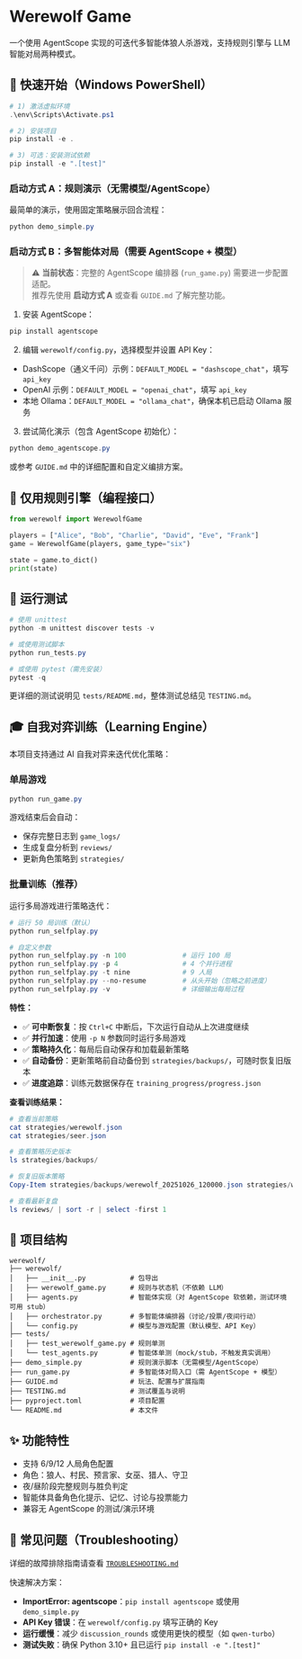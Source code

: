 # Werewolf Game

一个使用 AgentScope 实现的可迭代多智能体狼人杀游戏，支持规则引擎与 LLM 智能对局两种模式。

## 🚀 快速开始（Windows PowerShell）

```powershell
# 1) 激活虚拟环境
.\env\Scripts\Activate.ps1

# 2) 安装项目
pip install -e .

# 3) 可选：安装测试依赖
pip install -e ".[test]"
```

### 启动方式 A：规则演示（无需模型/AgentScope）

最简单的演示，使用固定策略展示回合流程：

```powershell
python demo_simple.py
```

### 启动方式 B：多智能体对局（需要 AgentScope + 模型）

> ⚠️ **当前状态**：完整的 AgentScope 编排器 (`run_game.py`) 需要进一步配置适配。  
> 推荐先使用 **启动方式 A** 或查看 `GUIDE.md` 了解完整功能。

1. 安装 AgentScope：

```powershell
pip install agentscope
```

2. 编辑 `werewolf/config.py`，选择模型并设置 API Key：

- DashScope（通义千问）示例：`DEFAULT_MODEL = "dashscope_chat"`，填写 `api_key`
- OpenAI 示例：`DEFAULT_MODEL = "openai_chat"`，填写 `api_key`
- 本地 Ollama：`DEFAULT_MODEL = "ollama_chat"`，确保本机已启动 Ollama 服务

3. 尝试简化演示（包含 AgentScope 初始化）：

```powershell
python demo_agentscope.py
```

或参考 `GUIDE.md` 中的详细配置和自定义编排方案。

## 🧩 仅用规则引擎（编程接口）

```python
from werewolf import WerewolfGame

players = ["Alice", "Bob", "Charlie", "David", "Eve", "Frank"]
game = WerewolfGame(players, game_type="six")

state = game.to_dict()
print(state)
```

## 🧪 运行测试

```powershell
# 使用 unittest
python -m unittest discover tests -v

# 或使用测试脚本
python run_tests.py

# 或使用 pytest（需先安装）
pytest -q
```

更详细的测试说明见 `tests/README.md`，整体测试总结见 `TESTING.md`。

## 🎓 自我对弈训练（Learning Engine）

本项目支持通过 AI 自我对弈来迭代优化策略：

### 单局游戏

```powershell
python run_game.py
```

游戏结束后会自动：

- 保存完整日志到 `game_logs/`
- 生成复盘分析到 `reviews/`
- 更新角色策略到 `strategies/`

### 批量训练（推荐）

运行多局游戏进行策略迭代：

```powershell
# 运行 50 局训练（默认）
python run_selfplay.py

# 自定义参数
python run_selfplay.py -n 100              # 运行 100 局
python run_selfplay.py -p 4                # 4 个并行进程
python run_selfplay.py -t nine             # 9 人局
python run_selfplay.py --no-resume         # 从头开始（忽略之前进度）
python run_selfplay.py -v                  # 详细输出每局过程
```

**特性：**

- ✅ **可中断恢复**：按 `Ctrl+C` 中断后，下次运行自动从上次进度继续
- ✅ **并行加速**：使用 `-p N` 参数同时运行多局游戏
- ✅ **策略持久化**：每局后自动保存和加载最新策略
- ✅ **自动备份**：更新策略前自动备份到 `strategies/backups/`，可随时恢复旧版本
- ✅ **进度追踪**：训练元数据保存在 `training_progress/progress.json`

**查看训练结果：**

```powershell
# 查看当前策略
cat strategies/werewolf.json
cat strategies/seer.json

# 查看策略历史版本
ls strategies/backups/

# 恢复旧版本策略
Copy-Item strategies/backups/werewolf_20251026_120000.json strategies/werewolf.json

# 查看最新复盘
ls reviews/ | sort -r | select -first 1
```

## 📁 项目结构

```
werewolf/
├── werewolf/
│   ├── __init__.py           # 包导出
│   ├── werewolf_game.py      # 规则与状态机（不依赖 LLM）
│   ├── agents.py             # 智能体实现（对 AgentScope 软依赖，测试环境可用 stub）
│   ├── orchestrator.py       # 多智能体编排器（讨论/投票/夜间行动）
│   └── config.py             # 模型与游戏配置（默认模型、API Key）
├── tests/
│   ├── test_werewolf_game.py # 规则单测
│   └── test_agents.py        # 智能体单测（mock/stub，不触发真实调用）
├── demo_simple.py            # 规则演示脚本（无需模型/AgentScope）
├── run_game.py               # 多智能体对局入口（需 AgentScope + 模型）
├── GUIDE.md                  # 玩法、配置与扩展指南
├── TESTING.md                # 测试覆盖与说明
├── pyproject.toml            # 项目配置
└── README.md                 # 本文件
```

## ✨ 功能特性

- 支持 6/9/12 人局角色配置
- 角色：狼人、村民、预言家、女巫、猎人、守卫
- 夜/昼阶段完整规则与胜负判定
- 智能体具备角色化提示、记忆、讨论与投票能力
- 兼容无 AgentScope 的测试/演示环境

## 🔧 常见问题（Troubleshooting）

详细的故障排除指南请查看 [`TROUBLESHOOTING.md`](TROUBLESHOOTING.md)

快速解决方案：

- **ImportError: agentscope**：`pip install agentscope` 或使用 `demo_simple.py`
- **API Key 错误**：在 `werewolf/config.py` 填写正确的 Key
- **运行缓慢**：减少 `discussion_rounds` 或使用更快的模型（如 `qwen-turbo`）
- **测试失败**：确保 Python 3.10+ 且已运行 `pip install -e ".[test]"`
